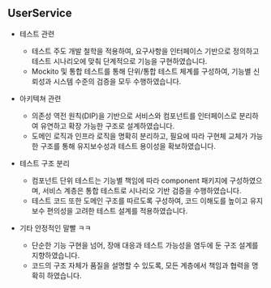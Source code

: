 ## UserService
- 테스트 관련 
	-  테스트 주도 개발 철학을 적용하여, 요구사항을 인터페이스 기반으로 정의하고 테스트 시나리오에 맞춰 단계적으로 기능을 구현하였습니다.
	- Mockito 및 통합 테스트를 통해 단위/통합 테스트 체계를 구성하여, 기능별 신뢰성과 시스템 수준의 검증을 모두 수행하였습니다.

- 아키텍쳐 관련 
	- 의존성 역전 원칙(DIP)을 기반으로 서비스와 컴포넌트를 인터페이스로 분리하여 유연하고 확장 가능한 구조로 설계하였습니다.
	- 도메인 로직과 인프라 로직을 명확히 분리하고, 필요에 따라 구현체 교체가 가능한 구조를 통해 유지보수성과 테스트 용이성을 확보하였습니다.

- 테스트 구조 분리
	- 컴포넌트 단위 테스트는 기능별 책임에 따라 component 패키지에 구성하였으며, 서비스 계층은 통합 테스트로 시나리오 기반 검증을 수행하였습니다.
	- 테스트 코드 또한 도메인 구조를 따르도록 구성하여, 코드 이해도를 높이고 유지보수 편의성을 고려한 테스트 설계를 적용하였습니다.

- 기타 안정적인 말빨 ㅋㅋ 
	- 단순한 기능 구현을 넘어, 장애 대응과 테스트 가능성을 염두에 둔 구조 설계를 지향하였습니다.
	- 코드의 구조 자체가 품질을 설명할 수 있도록, 모든 계층에서 책임과 협력을 명확히 하였습니다.